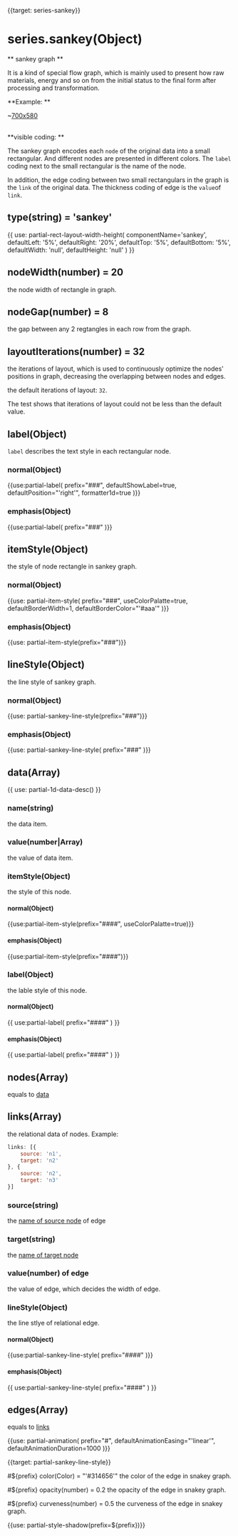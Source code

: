 
{{target: series-sankey}}

# series.sankey(Object)

** sankey graph **

It is a kind of special flow graph, which is mainly used to present how raw materials, energy and so on from the initial status to the final form after processing and transformation.

**Example: **

~[700x580](${galleryViewPath}sankey-energy&edit=1&reset=1)


<br>
**visible coding: **

The sankey graph encodes each `node` of the original data into a small rectangular. And different nodes are presented in different colors. The `label` coding next to the small rectangular is the name of the node.

In addition, the edge coding between two small rectangulars in the graph is the `link` of the original data. The thickness coding of edge is the `value`of `link`.



## type(string) = 'sankey'


{{ use: partial-rect-layout-width-height(
    componentName='sankey',
    defaultLeft: '5%',
    defaultRight: '20%',
    defaultTop: '5%',
    defaultBottom: '5%',
    defaultWidth: 'null',
    defaultHeight: 'null'
) }}


## nodeWidth(number) = 20

the node width of rectangle in graph.


## nodeGap(number) = 8

the gap between any 2 regtangles in each row from the graph.


## layoutIterations(number) = 32

the iterations of layout, which is used to continuously optimize the nodes' positions in graph, decreasing the overlapping between nodes and edges.

the default iterations of layout: `32`.

The test shows that iterations of layout could not be less than the default value.

## label(Object)

`label` describes the text style in each rectangular node.

### normal(Object)
{{use:partial-label(
    prefix="###",
    defaultShowLabel=true,
    defaultPosition="'right'",
    formatter1d=true
)}}
### emphasis(Object)
{{use:partial-label(
    prefix="###"
)}}

## itemStyle(Object)

the style of node rectangle in sankey graph.

### normal(Object)
{{use: partial-item-style(
    prefix="###",
    useColorPalatte=true,
    defaultBorderWidth=1,
    defaultBorderColor="'#aaa'"
)}}
### emphasis(Object)
{{use: partial-item-style(prefix="###")}}


## lineStyle(Object)
the line style of sankey graph.
### normal(Object)
{{use: partial-sankey-line-style(prefix="###")}}
### emphasis(Object)
{{use: partial-sankey-line-style(
    prefix="###"
)}}


## data(Array)

{{ use: partial-1d-data-desc() }}
### name(string)
the data item.
### value(number|Array)
the value of data item.
### itemStyle(Object)
the style of this node.
#### normal(Object)
{{use:partial-item-style(prefix="####", useColorPalatte=true)}}
#### emphasis(Object)
{{use:partial-item-style(prefix="####")}}

### label(Object)
the lable style of this node.
#### normal(Object)
{{ use:partial-label(
    prefix="####"
) }}
#### emphasis(Object)
{{ use:partial-label(
    prefix="####"
) }}

## nodes(Array)
equals to [data](~series-sankey.data)

## links(Array)
the relational data of nodes. Example:
```js
links: [{
    source: 'n1',
    target: 'n2'
}, {
    source: 'n2',
    target: 'n3'
}]
```
### source(string)
the [name of source node](~series-graph.data.name) of edge
### target(string)
the [name of target node](~series-graph.data.name)
### value(number) of edge
the value of edge, which decides the width of edge.
### lineStyle(Object)
the line stlye of  relational edge.
#### normal(Object)
{{use:partial-sankey-line-style(
    prefix="####"
)}}
#### emphasis(Object)
{{ use:partial-sankey-line-style(
    prefix="####"
) }}

## edges(Array)
equals to [links](~series-sankey.links)

{{use: partial-animation(
    prefix="#",
    defaultAnimationEasing="'linear'",
    defaultAnimationDuration=1000
)}}


{{target: partial-sankey-line-style}}

#${prefix} color(Color) = "'#314656'"
the color of the edge in snakey graph.

#${prefix} opacity(number) = 0.2
the opacity of the edge in snakey graph.

#${prefix} curveness(number) = 0.5
the curveness of the edge in snakey graph.

{{use: partial-style-shadow(prefix=${prefix})}}
